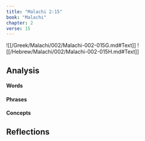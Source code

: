 ```yaml
---
title: "Malachi 2:15"
book: "Malachi"
chapter: 2
verse: 15
---
```

![[/Greek/Malachi/002/Malachi-002-015G.md#Text]]
![[/Hebrew/Malachi/002/Malachi-002-015H.md#Text]]

## Analysis

#### Words

#### Phrases

#### Concepts

## Reflections
